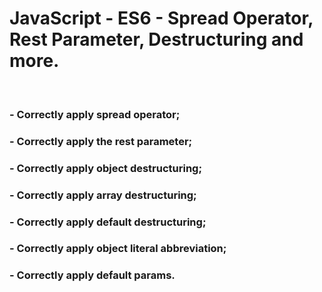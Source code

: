 # JavaScript - ES6 - Spread Operator, Rest Parameter, Destructuring and more.
<br />

### - Correctly apply spread operator;
### - Correctly apply the rest parameter;
### - Correctly apply object destructuring;
### - Correctly apply array destructuring;
### - Correctly apply default destructuring;
### - Correctly apply object literal abbreviation;
### - Correctly apply default params.
